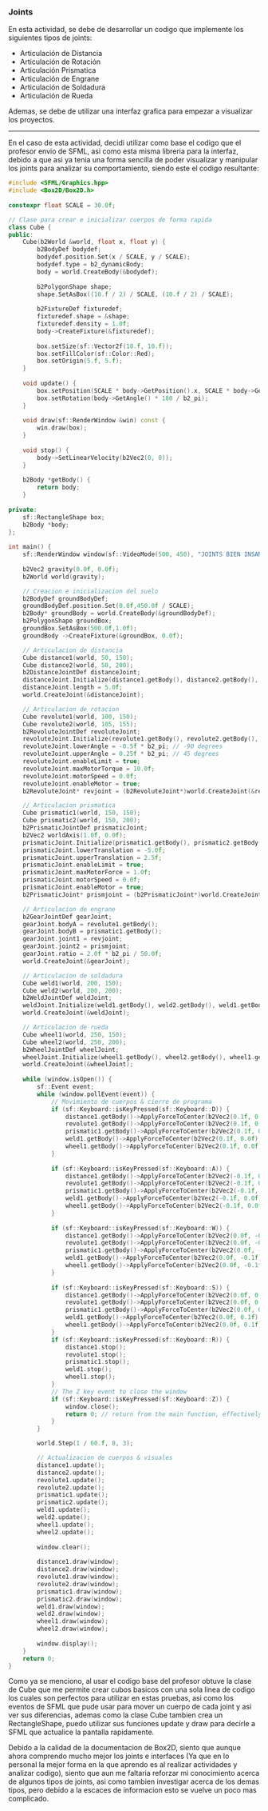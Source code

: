 ### Joints

En esta actividad, se debe de desarrollar un codigo que implemente los siguientes tipos de joints:
- Articulación de Distancia  
- Articulación de Rotación  
- Articulación Prismatica  
- Articulación de Engrane  
- Articulación de Soldadura  
- Articulación de Rueda

Ademas, se debe de utilizar una interfaz grafica para empezar a visualizar los proyectos.

---

En el caso de esta actividad, decidi utilizar como base el codigo que el profesor envio de SFML, asi como esta misma libreria para la interfaz, debido a que asi ya tenia una forma sencilla de poder visualizar y manipular los joints para analizar su comportamiento, siendo este el codigo resultante:

```cpp
#include <SFML/Graphics.hpp>  
#include <Box2D/Box2D.h>  
  
constexpr float SCALE = 30.0f;  

// Clase para crear e inicializar cuerpos de forma rapida
class Cube {  
public:  
    Cube(b2World &world, float x, float y) {  
        b2BodyDef bodydef;  
        bodydef.position.Set(x / SCALE, y / SCALE);  
        bodydef.type = b2_dynamicBody;  
        body = world.CreateBody(&bodydef);  
  
        b2PolygonShape shape;  
        shape.SetAsBox((10.f / 2) / SCALE, (10.f / 2) / SCALE);  
  
        b2FixtureDef fixturedef;  
        fixturedef.shape = &shape;  
        fixturedef.density = 1.0f;  
        body->CreateFixture(&fixturedef);  
  
        box.setSize(sf::Vector2f(10.f, 10.f));  
        box.setFillColor(sf::Color::Red);  
        box.setOrigin(5.f, 5.f);  
    }  
  
    void update() {  
        box.setPosition(SCALE * body->GetPosition().x, SCALE * body->GetPosition().y);  
        box.setRotation(body->GetAngle() * 180 / b2_pi);  
    }  
  
    void draw(sf::RenderWindow &win) const {  
        win.draw(box);  
    }  
  
    void stop() {  
        body->SetLinearVelocity(b2Vec2(0, 0));  
    }  
  
    b2Body *getBody() {  
        return body;  
    }  
  
private:  
    sf::RectangleShape box;  
    b2Body *body;  
};  
  
int main() {  
    sf::RenderWindow window(sf::VideoMode(500, 450), "JOINTS BIEN INSANOS");  
  
    b2Vec2 gravity(0.0f, 0.0f);  
    b2World world(gravity);  

	// Creacion e inicializacion del suelo
    b2BodyDef groundBodyDef;  
    groundBodyDef.position.Set(0.0f,450.0f / SCALE);  
    b2Body* groundBody = world.CreateBody(&groundBodyDef);  
    b2PolygonShape groundBox;  
    groundBox.SetAsBox(500.0f,1.0f);  
    groundBody ->CreateFixture(&groundBox, 0.0f);  

	// Articulacion de distancia
    Cube distance1(world, 50, 150);  
    Cube distance2(world, 50, 200);  
    b2DistanceJointDef distanceJoint;  
    distanceJoint.Initialize(distance1.getBody(), distance2.getBody(), distance1.getBody()->GetWorldCenter(), distance2.getBody()->GetWorldCenter());  
    distanceJoint.length = 5.0f;  
    world.CreateJoint(&distanceJoint);  

	// Articulacion de rotacion
    Cube revolute1(world, 100, 150);  
    Cube revolute2(world, 105, 155);  
    b2RevoluteJointDef revoluteJoint;  
    revoluteJoint.Initialize(revolute1.getBody(), revolute2.getBody(), revolute1.getBody()->GetWorldCenter());  
    revoluteJoint.lowerAngle = -0.5f * b2_pi; // -90 degrees  
    revoluteJoint.upperAngle = 0.25f * b2_pi; // 45 degrees  
    revoluteJoint.enableLimit = true;  
    revoluteJoint.maxMotorTorque = 10.0f;  
    revoluteJoint.motorSpeed = 0.0f;  
    revoluteJoint.enableMotor = true;   
    b2RevoluteJoint* revjoint = (b2RevoluteJoint*)world.CreateJoint(&revoluteJoint);  

	// Articulacion prismatica
    Cube prismatic1(world, 150, 150);  
    Cube prismatic2(world, 150, 200);  
    b2PrismaticJointDef prismaticJoint;  
    b2Vec2 worldAxis(1.0f, 0.0f);  
    prismaticJoint.Initialize(prismatic1.getBody(), prismatic2.getBody(), prismatic1.getBody()->GetWorldCenter(), worldAxis);  
    prismaticJoint.lowerTranslation = -5.0f;  
    prismaticJoint.upperTranslation = 2.5f;  
    prismaticJoint.enableLimit = true;  
    prismaticJoint.maxMotorForce = 1.0f;  
    prismaticJoint.motorSpeed = 0.0f;  
    prismaticJoint.enableMotor = true;  
    b2PrismaticJoint* prismjoint = (b2PrismaticJoint*)world.CreateJoint(&prismaticJoint);  

	// Articulacion de engrane
    b2GearJointDef gearJoint;  
    gearJoint.bodyA = revolute1.getBody();  
    gearJoint.bodyB = prismatic1.getBody();  
    gearJoint.joint1 = revjoint;  
    gearJoint.joint2 = prismjoint;  
    gearJoint.ratio = 2.0f * b2_pi / 50.0f;  
    world.CreateJoint(&gearJoint);  

	// Articulacion de soldadura
    Cube weld1(world, 200, 150);  
    Cube weld2(world, 200, 200);  
    b2WeldJointDef weldJoint;  
    weldJoint.Initialize(weld1.getBody(), weld2.getBody(), weld1.getBody()->GetWorldCenter());  
    world.CreateJoint(&weldJoint);  

	// Articulacion de rueda
    Cube wheel1(world, 250, 150);  
    Cube wheel2(world, 250, 200);  
    b2WheelJointDef wheelJoint;  
    wheelJoint.Initialize(wheel1.getBody(), wheel2.getBody(), wheel1.getBody()->GetWorldCenter(), worldAxis);  
    world.CreateJoint(&wheelJoint);  
	
    while (window.isOpen()) {  
        sf::Event event;  
        while (window.pollEvent(event)) {  
	        // Movimiento de cuerpos & cierre de programa
            if (sf::Keyboard::isKeyPressed(sf::Keyboard::D)) {  
                distance1.getBody()->ApplyForceToCenter(b2Vec2(0.1f, 0.0f), true);  
                revolute1.getBody()->ApplyForceToCenter(b2Vec2(0.1f, 0.0f), true);  
                prismatic1.getBody()->ApplyForceToCenter(b2Vec2(0.1f, 0.0f), true);  
                weld1.getBody()->ApplyForceToCenter(b2Vec2(0.1f, 0.0f), true);  
                wheel1.getBody()->ApplyForceToCenter(b2Vec2(0.1f, 0.0f), true);  
            }  
  
            if (sf::Keyboard::isKeyPressed(sf::Keyboard::A)) {  
                distance1.getBody()->ApplyForceToCenter(b2Vec2(-0.1f, 0.0f), true);  
                revolute1.getBody()->ApplyForceToCenter(b2Vec2(-0.1f, 0.0f), true);  
                prismatic1.getBody()->ApplyForceToCenter(b2Vec2(-0.1f, 0.0f), true);  
                weld1.getBody()->ApplyForceToCenter(b2Vec2(-0.1f, 0.0f), true);  
                wheel1.getBody()->ApplyForceToCenter(b2Vec2(-0.1f, 0.0f), true);  
            }  
  
            if (sf::Keyboard::isKeyPressed(sf::Keyboard::W)) {  
                distance1.getBody()->ApplyForceToCenter(b2Vec2(0.0f, -0.1f), true);  
                revolute1.getBody()->ApplyForceToCenter(b2Vec2(0.0f, -0.1f), true);  
                prismatic1.getBody()->ApplyForceToCenter(b2Vec2(0.0f, -0.1f), true);  
                weld1.getBody()->ApplyForceToCenter(b2Vec2(0.0f, -0.1f), true);  
                wheel1.getBody()->ApplyForceToCenter(b2Vec2(0.0f, -0.1f), true);  
            }  
  
            if (sf::Keyboard::isKeyPressed(sf::Keyboard::S)) {  
                distance1.getBody()->ApplyForceToCenter(b2Vec2(0.0f, 0.1f), true);  
                revolute1.getBody()->ApplyForceToCenter(b2Vec2(0.0f, 0.1f), true);  
                prismatic1.getBody()->ApplyForceToCenter(b2Vec2(0.0f, 0.1f), true);  
                weld1.getBody()->ApplyForceToCenter(b2Vec2(0.0f, 0.1f), true);  
                wheel1.getBody()->ApplyForceToCenter(b2Vec2(0.0f, 0.1f), true);  
            }  
            if (sf::Keyboard::isKeyPressed(sf::Keyboard::R)) {  
                distance1.stop();  
                revolute1.stop();  
                prismatic1.stop();  
                weld1.stop();  
                wheel1.stop();  
            }  
            // The Z key event to close the window  
            if (sf::Keyboard::isKeyPressed(sf::Keyboard::Z)) {  
                window.close();  
                return 0; // return from the main function, effectively ending the program  
            }  
        }  

        world.Step(1 / 60.f, 8, 3);  

		// Actualizacion de cuerpos & visuales
        distance1.update();  
        distance2.update();  
        revolute1.update();  
        revolute2.update();  
        prismatic1.update();  
        prismatic2.update();  
        weld1.update();  
        weld2.update();  
        wheel1.update();  
        wheel2.update();  
  
        window.clear();  
  
        distance1.draw(window);  
        distance2.draw(window);  
        revolute1.draw(window);  
        revolute2.draw(window);  
        prismatic1.draw(window);  
        prismatic2.draw(window);  
        weld1.draw(window);  
        weld2.draw(window);  
        wheel1.draw(window);  
        wheel2.draw(window);  
  
        window.display();  
    }  
    return 0;  
}
```

Como ya se menciono, al usar el codigo base del profesor obtuve la clase de Cube que me permite crear cubos basicos con una sola linea de codigo los cuales son perfectos para utilizar en estas pruebas, asi como los eventos de SFML que pude usar para mover un cuerpo de cada joint y asi ver sus diferencias, ademas como la clase Cube tambien crea un RectangleShape, puedo utilizar sus funciones update y draw para decirle a SFML que actualice la pantalla rapidamente.

Debido a la calidad de la documentacion de Box2D, siento que aunque ahora comprendo mucho mejor los joints e interfaces (Ya que en lo personal la mejor forma en la que aprendo es al realizar actividades y analizar codigo), siento que aun me faltaria reforzar mi conocimiento acerca de algunos tipos de joints, asi como tambien investigar acerca de los demas tipos, pero debido a la escaces de informacion esto se vuelve un poco mas complicado.